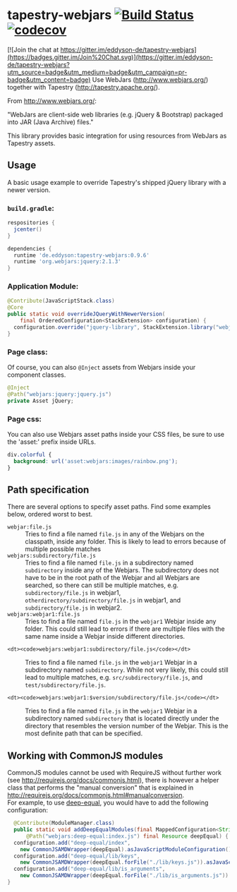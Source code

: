 # tapestry-webjars [![Build Status](https://travis-ci.org/eddyson-de/tapestry-webjars.svg?branch=master)](https://travis-ci.org/eddyson-de/tapestry-webjars) [![codecov](https://codecov.io/gh/eddyson-de/tapestry-webjars/branch/master/graph/badge.svg)](https://codecov.io/gh/eddyson-de/tapestry-webjars)


[![Join the chat at https://gitter.im/eddyson-de/tapestry-webjars](https://badges.gitter.im/Join%20Chat.svg)](https://gitter.im/eddyson-de/tapestry-webjars?utm_source=badge&utm_medium=badge&utm_campaign=pr-badge&utm_content=badge)
Use WebJars (http://www.webjars.org/) together with Tapestry (http://tapestry.apache.org/).

From http://www.webjars.org/:

"WebJars are client-side web libraries (e.g. jQuery & Bootstrap) packaged into JAR (Java Archive) files."

This library provides basic integration for using resources from WebJars as Tapestry assets.

## Usage

A basic usage example to override Tapestry's shipped jQuery library with a newer version.

### `build.gradle`:
```groovy
respositories {
  jcenter()
}

dependencies {
  runtime 'de.eddyson:tapestry-webjars:0.9.6'
  runtime 'org.webjars:jquery:2.1.3'
}

```

### Application Module:
```java
@Contribute(JavaScriptStack.class)
@Core
public static void overrideJQueryWithNewerVersion(
    final OrderedConfiguration<StackExtension> configuration) {
  configuration.override("jquery-library", StackExtension.library("webjars:jquery:jquery.js"));
}
```

### Page class:
Of course, you can also `@Inject` assets from Webjars inside your component classes.
```java
@Inject
@Path("webjars:jquery:jquery.js")
private Asset jQuery;

```

### Page css:
You can also use Webjars asset paths inside your CSS files, be sure to use the 'asset:' prefix inside URLs.
```css
div.colorful {
  background: url('asset:webjars:images/rainbow.png');
}

```



## Path specification

There are several options to specify asset paths. Find some examples below, ordered worst to best.
<dl>
  <dt><code>webjar:file.js</code></dt>
  <dd>Tries to find a file named <code>file.js</code> in any of the Webjars on the classpath, inside any folder. This is likely to lead to errors because of multiple possible matches</dd>

  <dt><code>webjars:subdirectory/file.js</code></dt>
  <dd>Tries to find a file named <code>file.js</code> in a subdirectory named <code>subdirectory</code> inside any of the Webjars. The subdirectory does not have to be in the root path of the Webjar and all Webjars are searched, so there can still be multiple matches, e.g. <code>subdirectory/file.js</code> in webjar1, <code>otherdirectory/subdirectory/file.js</code> in webjar1, and <code>subdirectory/file.js</code> in webjar2.</dd>

  <dt><code>webjars:webjar1:file.js</code></dt>
  <dd>Tries to find a file named <code>file.js</code> in the <code>webjar1</code> Webjar inside any folder. This could still lead to errors if there are multiple files with the same name inside a Webjar inside different directories.</dd>
  
    <dt><code>webjars:webjar1:subdirectory/file.js</code></dt>
  <dd>Tries to find a file named <code>file.js</code> in the <code>webjar1</code> Webjar in a subdirectory named <code>subdirectory</code>. While not very likely, this could still lead to multiple matches, e.g. <code>src/subdirectory/file.js</code>, and <code>test/subdirectory/file.js</code>.</dd>

    <dt><code>webjars:webjar1:$version/subdirectory/file.js</code></dt>
  <dd>Tries to find a file named <code>file.js</code> in the <code>webjar1</code> Webjar in a subdirectory named <code>subdirectory</code> that is located directly under the directory that resembles the version number of the Webjar. This is the most definite path that can be specified.</dd>


</dl>

## Working with CommonJS modules

CommonJS modules cannot be used with RequireJS without further work (see http://requirejs.org/docs/commonjs.html), there is however a helper class that performs the "manual conversion" that is explained in http://requirejs.org/docs/commonjs.html#manualconversion.  
For example, to use [deep-equal](https://github.com/substack/node-deep-equal), you would have to add the following configuration:
```java
  @Contribute(ModuleManager.class)
  public static void addDeepEqualModules(final MappedConfiguration<String, JavaScriptModuleConfiguration> configuration,
      @Path("webjars:deep-equal:index.js") final Resource deepEqual) {
  configuration.add("deep-equal/index",
    new CommonJSAMDWrapper(deepEqual).asJavaScriptModuleConfiguration());
  configuration.add("deep-equal/lib/keys",
    new CommonJSAMDWrapper(deepEqual.forFile("./lib/keys.js")).asJavaScriptModuleConfiguration());
  configuration.add("deep-equal/lib/is_arguments",
    new CommonJSAMDWrapper(deepEqual.forFile("./lib/is_arguments.js")).asJavaScriptModuleConfiguration());
}

```
